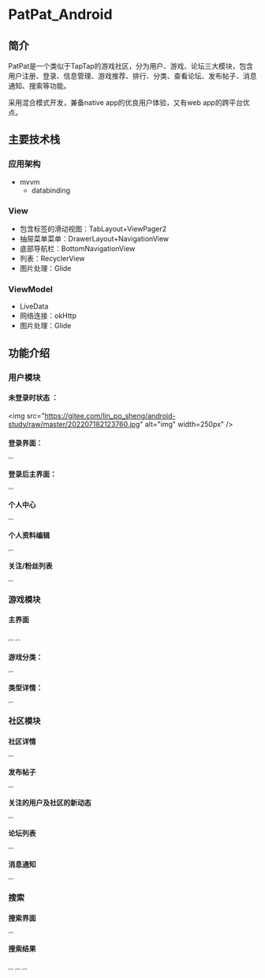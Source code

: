 # PatPat_Android

## 简介
PatPat是一个类似于TapTap的游戏社区，分为用户、游戏、论坛三大模块，包含用户注册、登录、信息管理、游戏推荐、排行、分类、查看论坛、发布帖子、消息通知、搜索等功能。

采用混合模式开发，兼备native app的优良用户体验，又有web app的跨平台优点。

## 主要技术栈

### 应用架构

-   mvvm
    -   databinding

### View

-   包含标签的滑动视图：TabLayout+ViewPager2
-   抽屉菜单菜单：DrawerLayout+NavigationView
-   底部导航栏：BottomNavigationView
-   列表：RecyclerView
-   图片处理：Glide

### ViewModel

-   LiveData
-   网络连接：okHttp
-   图片处理：Glide

## 功能介绍

### 用户模块

#### 未登录时状态 ：

<img src="https://gitee.com/lin_po_sheng/android-study/raw/master/202207182123760.jpg" alt="img" width=250px" />

#### 登录界面：

<img src="https://gitee.com/lin_po_sheng/android-study/raw/master/202207182129028.jpg" alt="img" style="zoom:25%;" />

#### 登录后主界面：

<img src="https://gitee.com/lin_po_sheng/android-study/raw/master/202207182129573.jpg" alt="img" style="zoom:25%;" />

#### 个人中心

<img src="https://gitee.com/lin_po_sheng/android-study/raw/master/202207182135327.jpg" alt="img" style="zoom:25%;" />

#### 个人资料编辑

<img src="https://gitee.com/lin_po_sheng/android-study/raw/master/202207182135132.jpg" alt="img" style="zoom:25%;" />

#### 关注/粉丝列表

<img src="https://gitee.com/lin_po_sheng/android-study/raw/master/202207182137231.jpg" alt="img" style="zoom:25%;" />

### 游戏模块

#### 主界面

<img src="https://gitee.com/lin_po_sheng/android-study/raw/master/202207182137133.jpeg" alt="img" style="zoom:25%;" />

<img src="https://gitee.com/lin_po_sheng/android-study/raw/master/202207182130928.jpg" alt="img" style="zoom:25%;" />

#### 游戏分类：

<img src="https://gitee.com/lin_po_sheng/android-study/raw/master/202207182132213.jpg" alt="img" style="zoom:25%;" />

#### 类型详情：

<img src="https://gitee.com/lin_po_sheng/android-study/raw/master/202207182132310.jpg" alt="img" style="zoom:25%;" />

### 社区模块

#### 社区详情

<img src="https://gitee.com/lin_po_sheng/android-study/raw/master/202207182139881.jpg" alt="img" style="zoom:25%;" />

#### 发布帖子

<img src="https://gitee.com/lin_po_sheng/android-study/raw/master/202207182152445.jpg" alt="img" style="zoom:25%;" />

#### 关注的用户及社区的新动态

<img src="https://gitee.com/lin_po_sheng/android-study/raw/master/202207182140580.jpg" alt="img" style="zoom:25%;" />

#### 论坛列表

<img src="https://gitee.com/lin_po_sheng/android-study/raw/master/202207182141748.jpg" alt="img" style="zoom:25%;" />

#### 消息通知

<img src="https://gitee.com/lin_po_sheng/android-study/raw/master/202207182141724.jpg" alt="img" style="zoom:25%;" />

### 搜索

#### 搜索界面

<img src="https://gitee.com/lin_po_sheng/android-study/raw/master/202207182201493.jpg" alt="img" style="zoom:25%;" />

#### 搜索结果

<img src="https://gitee.com/lin_po_sheng/android-study/raw/master/202207182201256.jpg" alt="img" style="zoom:25%;" />

<img src="https://gitee.com/lin_po_sheng/android-study/raw/master/202207182202381.jpg" alt="img" style="zoom:25%;" />

<img src="https://gitee.com/lin_po_sheng/android-study/raw/master/202207182202669.jpg" alt="img" style="zoom:25%;" />
